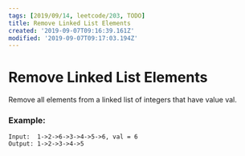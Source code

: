 ```yaml
---
tags: [2019/09/14, leetcode/203, TODO]
title: Remove Linked List Elements
created: '2019-09-07T09:16:39.161Z'
modified: '2019-09-07T09:17:03.194Z'
---
```


# Remove Linked List Elements

Remove all elements from a linked list of integers that have value val.

### Example:

```
Input:  1->2->6->3->4->5->6, val = 6
Output: 1->2->3->4->5
```
